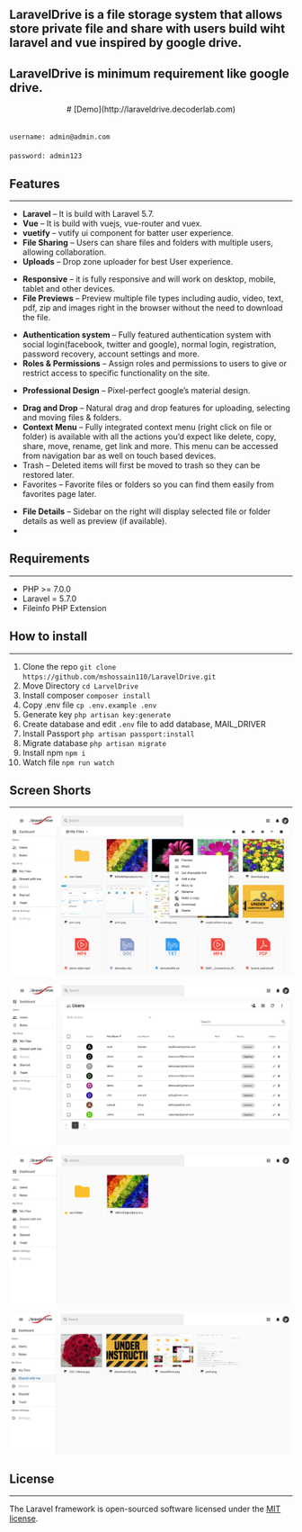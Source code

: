 ## LaravelDrive is a file storage system that allows store private file and share with users build wiht laravel and vue inspired by google drive. 

## LaravelDrive is minimum requirement like google drive.

<p align="center">
# [Demo](http://laraveldrive.decoderlab.com)
</p>

<code>
username: admin@admin.com
</code>
<code>
password: admin123
</code>

## Features
-------------
* **Laravel** – It is build with Laravel 5.7.
* **Vue** – It is build with vuejs, vue-router and vuex.
* **vuetify** – vutify ui component for batter user experience.
* **File Sharing** – Users can share files and folders with multiple users, allowing collaboration.
* **Uploads** – Drop zone uploader for best User experience.
<!--- **Shareable Links** – Create publicly shareable links for files and folders with optional expiration date, password and permissions. -->

* **Responsive** – it is fully responsive and will work on desktop, mobile, tablet and other devices.
 * **File Previews** – Preview multiple file types including audio, video, text, pdf, zip and images right in the browser without the need to download the file. 
<!--- * Amazon S3, DigitalOcean, Dropbox Storage – Easily store user upload files on many different cloud services and providers. -->
* **Authentication system** – Fully featured authentication system with social login(facebook, twitter and google), normal login, registration, password recovery, account settings and more.
* **Roles & Permissions** – Assign roles and permissions to users to give or restrict access to specific functionality on the site.

<!---  Grid and List views – Both grid and list views are available and freely switchable by the user so they can select the one they prefer more. -->

* **Professional Design** – Pixel-perfect google’s material design.
<!--- Settings – Admin panel has many settings that allow you to fine-tune the site to your needs. -->
* **Drag and Drop** – Natural drag and drop features for uploading, selecting and moving files & folders.
* **Context Menu** – Fully integrated context menu (right click on file or folder) is available with all the actions you’d expect like delete, copy, share, move, rename, get link and more. This menu can be accessed from navigation bar as well on touch based devices.
* Trash – Deleted items will first be moved to trash so they can be restored later. 
* Favorites – Favorite files or folders so you can find them easily from favorites page later.
<!--- * Search – Powerful search will find files and folders that are at any level of depth. -->
* **File Details** – Sidebar on the right will display selected file or folder details as well as preview (if available).
* 
## Requirements
------------
 - PHP >= 7.0.0
 - Laravel = 5.7.0
 - Fileinfo PHP Extension
 
## How to install
-------------
1. Clone the repo  ```git clone https://github.com/mshossain110/LaravelDrive.git```
2. Move Directory ```cd LarvelDrive```
3. Install composer ```composer install```
4. Copy .env file ```cp .env.example .env```
5. Generate key ```php artisan key:generate```
6. Create database and edit ```.env``` file to add database, MAIL_DRIVER
7. Install Passport ```php artisan passport:install```
8. Migrate database ```php artisan migrate```
9. Install npm ```npm i```
10. Watch file ```npm run watch```


## Screen Shorts
---
![My Drive, ](https://github.com/mshossain110/LaravelDrive/blob/develop/doc/screenshort/mydrive-page.png)

![User page design](https://github.com/mshossain110/LaravelDrive/blob/develop/doc/screenshort/users-page.png)

![Shared with me](https://github.com/mshossain110/LaravelDrive/blob/develop/doc/screenshort/sharewithme-page.png)

![Trash page](https://github.com/mshossain110/LaravelDrive/blob/develop/doc/screenshort/trash-pge.png)

## License
------------
The Laravel framework is open-sourced software licensed under the [MIT license](https://opensource.org/licenses/MIT).
